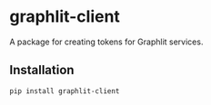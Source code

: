 # graphlit-client

A package for creating tokens for Graphlit services.

## Installation

```bash
pip install graphlit-client
